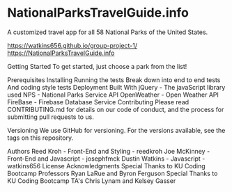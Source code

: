 # NationalParksTravelGuide.info
A customized travel app for all 58 National Parks of the United States.

https://watkins656.github.io/group-project-1/
https://NationalParksTravelGuide.info

Getting Started
To get started, just choose a park from the list!

Prerequisites
Installing
Running the tests
Break down into end to end tests
And coding style tests
Deployment
Built With
jQuery - The javaScript library used
NPS - National Parks Service API
OpenWeather - Open Weather API
FireBase - Firebase Database Service
Contributing
Please read CONTRIBUTING.md for details on our code of conduct, and the process for submitting pull requests to us.

Versioning
We use GitHub for versioning. For the versions available, see the tags on this repository.

Authors
Reed Kroh - Front-End and Styling - reedkroh
Joe McKinney - Front-End and Javascript - josephfmck
Dustin Watkins - Javascript - watkins656
License
Acknowledgments
Special Thanks to KU Coding Bootcamp Professors Ryan LaRue and Byron Ferguson
Special Thanks to KU Coding Bootcamp TA's Chris Lynam and Kelsey Gasser
